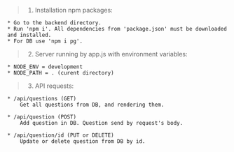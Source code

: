 > 1. Installation npm packages:

    * Go to the backend directory.
    * Run 'npm i'. All dependencies from 'package.json' must be downloaded and installed.
    * For DB use 'npm i pg'.
> 2. Server running by app.js with environment variables:

    * NODE_ENV = development
    * NODE_PATH = . (curent directory)
> 3. API requests:

    * /api/questions (GET)
        Get all questions from DB, and rendering them.

    * /api/question (POST)
        Add question in DB. Question send by request's body.

    * /api/question/id (PUT or DELETE)
        Update or delete question from DB by id.

